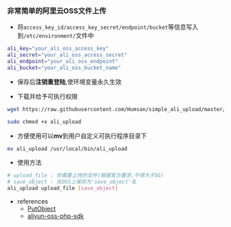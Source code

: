 ### 非常简单的阿里云OSS文件上传

- 将`access_key_id/access_key_secret/endpoint/bucket`等信息写入到`/etc/environment/`文件中

```bash
ali_key="your_ali_oss_access_key"
ali_secret="your_ali_oss_access_secret"
ali_endpoint="your_ali_oss_endpoint"
ali_bucket="your_ali_oss_bucket_name"

```

- 保存后**注销重登陆**,使环境变量永久生效

- 下载并给予可执行权限
```bash
wget https://raw.githubusercontent.com/Humsan/simple_ali_upload/master/ali-oss-upload -O "ali_upload"

sudo chmod +x ali_upload
```

- 方便使用可以**mv**到用户自定义可执行程序目录下
```bash
mv ali_upload /usr/local/bin/ali_upload
```
- 使用方法
```bash
# upload_file : 你需要上传的文件(根据官方要求,不得大于5G)
# save_object : 在OSS上保存为'save_object'名
ali_upload upload_file [save_object]
```



- references
    - [PutObject](https://help.aliyun.com/document_detail/31978.html?spm=a2c4g.11186623.6.1127.60d9734csPYp3D)
    - [aliyun-oss-php-sdk](https://github.com/aliyun/aliyun-oss-php-sdk/blob/master/src/OSS/OssClient.php?spm=a2c4g.11186623.2.17.c31c734cUSWaD9)